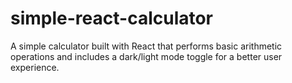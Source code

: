 # simple-react-calculator
A simple calculator built with React that performs basic arithmetic operations and includes a dark/light mode toggle for a better user experience.
